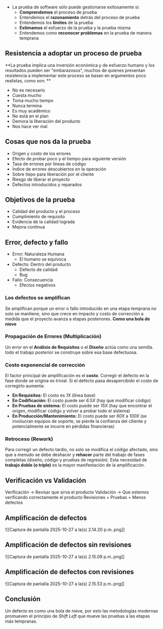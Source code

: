 - La prueba de software sólo puede gestionarse exitosamente si:
	- **Comprendemos** el proceso de prueba
	- Entendemos el **razonamiento** detrás del proceso de prueba
	- Entendemos los **límites** de la prueba
	- **Estimamos** el esfuerzo de la prueba y la prueba misma
	- Entendemos como **reconocer problemas** en la prueba de manera temprana
## Resistencia a adoptar un proceso de prueba
**La prueba implica una inversión económica y de esfuerzo humano y los resultados pueden ser "embarazosos", muchos de quienes presentan resistencia a implementar este proceso se basan en argumentos poco realistas, como son: **
- No es necesario
- Cuesta mucho
- Toma mucho tiempo
- Nunca termina
- Es muy académico
- No está en el plan
- Demora la liberación del producto
- Nos hace ver mal
## Cosas que nos da la prueba
- Origen y costo de los errores
- Efecto de probar poco y el tiempo para siguiente versión
- Tasa de errores por líneas de código
- Índice de errores descubiertos en la operación
- Sobre tiepo para liberación por el cliente
- Riesgo de liberar el proyecto
- Defectos introducidos y reparados
## Objetivos de la prueba
- Calidad del producto y el proceso
- Cumplimiento de requisito
- Evidencia de la calidad lograda
- Mejora continua
## Error, defecto y fallo
- Error: Naturaleza Humana
	- El humano se equivoca
- Defecto: Dentro del producto
	- Defecto de calidad
	- Bug
- Fallo: Consecuencia
	- Efectos negativos
### Los defectos se amplifican
Se amplifican porque un error o fallo introducido en una etapa temprana no solo se mantiene, sino que crece en impacto y costo de corrección a medida que el proyecto avanza a etapas posteriores. **Como una bola de nieve**
### Propagación de Errores (Multiplicación)
Un error en el **Análisis de Requisitos** o el **Diseño** actúa como una semilla. todo el trabajo posterior se construye sobre esa base defectuosa.
### Costo exponencial de corrección
El factor principal de amplificación es el **costo**. Corregir el defecto en la fase donde se origina es trivial. Si el defecto pasa desapercibido el costo de corregirlo aumenta:
- **En Requisitos:** El costo es *1X* (línea base)
- **En Codificación:** El costo puede ser *6.5X* (hay que modificar código)
- **En Pruebas de sistema:** El costo puede ser *15X* (hay que encontrar el origen, modificar código y volver a probar todo el sistema)
- **En Producción/Mantenimiento:** El costo puede ser *60X* a *100X* (se involucran equipos de soporte, se pierde la confianza del clliente y potencialmente se incurre en pérdidas financieras)
### Retroceso (Rework)
Para corregir un defecto tardío, no solo se modifica el código afectado, sino que a menudo se debe deshacer y **rehacer** parte del trabajo de fases completas (diseño, código y pruebas de regresión). Esta necesidad de **trabajo doble (o triple)** es la mayor manifestación de la amplificación.
## Verificación vs Validación
Verificación -> Revisar que sirva el producto
Validación -> Que estemos verificando correctamente el producto
Revisiones + Pruebas = Menos defectos 
## Amplificación de defectos
![[Captura de pantalla 2025-10-27 a la(s) 2.14.20 p.m..png]]
## Amplificación de defectos sin revisiones
![[Captura de pantalla 2025-10-27 a la(s) 2.15.09 p.m..png]]
## Amplificación de defectos con revisiones
![[Captura de pantalla 2025-10-27 a la(s) 2.15.53 p.m..png]]
## Conclusión
Un defecto es como una bola de nieve, por esto las metodologías modernas promueven el principio de *Shift Left* que mueve las pruebas a las etapas más tempranas.